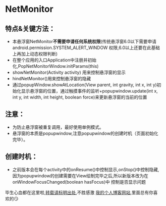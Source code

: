 # NetMonitor 

## 特点&关键方法：
    
  * 本悬浮窗NetMonitor**不需要申请任何系统权限**(传统悬浮窗6.0以下需要申请 android.permission.SYSTEM_ALERT_WINDOW 权限,6.0以上还要在此基础上再加上动态权限判断)
  * 在整个应用的入口Application中注册并初始化,PopNetMonitorWindow.initParams(this)
  * showNetMonitor(Activity activity) 用来控制悬浮窗的显示
  * hindNetMonitor()用来控制悬浮窗的隐藏
  * 通过popupWindow.showAtLocation(View parent, int gravity, int x, int y)初始化显示悬浮窗的位置，通过触摸事件的监听+popupwindow.update(int x, int y, 
    int width, int height, boolean force)来更新悬浮窗的当前的位置

   ## 注意：
    
   * 为防止悬浮窗被重复调用，最好使用单例模式。
   * 悬浮窗的本质是popupwindow,注意popupwindow的创建时机（页面初始化完毕）。

   ## 创建时机：
    
  + 之前版本会在每个activity中的onResume()中控制显示,onStop()中控制隐藏,因为popupwindow的创建需要在View绘制完毕之后,所以新版本改为在onWindowFocusChanged(boolean hasFocus)中
  控制是否显示问题
  
  毕生心血都在这里啦,[转载请标明出处](https://github.com/PrettyAnt/NetMonitor),不胜感激
  [我的个人博客网站](https://prettyant.com/),里面总有你喜欢的😏
